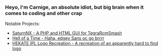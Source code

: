 ### Heyo, I'm Carnige, an absolute idiot, but big brain when it comes to coding and other crap

Notable Projects:
- [SaturnNX - A PHP and HTML GUI for TegraRcmSmash](https://github.com/kckarnige/saturnNX/)
- [Hell of a Time - Haha, edgey Sans oc go brrrr](https://kckarnige.github.io/hoat/)
- [HEKATE IPL Logo Recreation - A recreation of an apparently hard to find logo](https://github.com/kckarnige/HEKATE-Logo-Recreation/)
